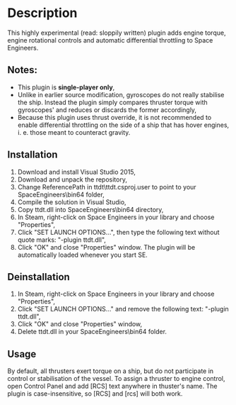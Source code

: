 # Description
This highly experimental (read: sloppily written) plugin adds engine torque, engine rotational controls 
and automatic differential throttling to Space Engineers.

## Notes:
* This plugin is **single-player only**,
* Unlike in earlier source modification, gyroscopes do not really stabilise the ship. Instead the plugin simply compares thruster torque with gyroscopes' 
  and reduces or discards the former accordingly,
* Because this plugin uses thrust override, it is not recommended to enable differential throttling on the side of a ship that has 
hover engines, i. e. those meant to counteract gravity.
  
## Installation
1. Download and install Visual Studio 2015,
2. Download and unpack the repository,
3. Change ReferencePath in ttdt\ttdt.csproj.user to point to your SpaceEngineers\bin64 folder,
4. Compile the solution in Visual Studio,
5. Copy ttdt.dll into SpaceEngineers\bin64 directory,
6. In Steam, right-click on Space Engineers in your library and choose "Properties",
7. Click "SET LAUNCH OPTIONS...", then type the following text without quote marks:
   "-plugin ttdt.dll",
8. Click "OK" and close "Properties" window. The plugin will be automatically loaded whenever you start SE.

## Deinstallation
1. In Steam, right-click on Space Engineers in your library and choose "Properties",
2. Click "SET LAUNCH OPTIONS..." and remove the following text:
   "-plugin ttdt.dll",
3. Click "OK" and close "Properties" window,
4. Delete ttdt.dll in your SpaceEngineers\bin64 folder.

## Usage
By default, all thrusters exert torque on a ship, but do not participate in control or stabilisation of the vessel.
To assign a thruster to engine control, open Control Panel and add [RCS] text anywhere in thuster's name. 
The plugin is case-insensitive, so [RCS] and [rcs] will both work.
